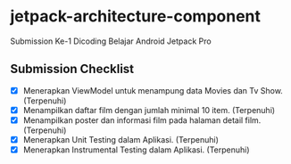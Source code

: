 # jetpack-architecture-component
Submission Ke-1 Dicoding Belajar Android Jetpack Pro

## Submission Checklist
- [x] Menerapkan ViewModel untuk menampung data Movies dan Tv Show. (Terpenuhi)
- [x] Menampilkan daftar film dengan jumlah minimal 10 item. (Terpenuhi)
- [x] Menampilkan poster dan informasi film pada halaman detail film. (Terpenuhi)
- [x] Menerapkan Unit Testing dalam Aplikasi. (Terpenuhi)
- [x] Menerapkan Instrumental Testing dalam Aplikasi. (Terpenuhi)
